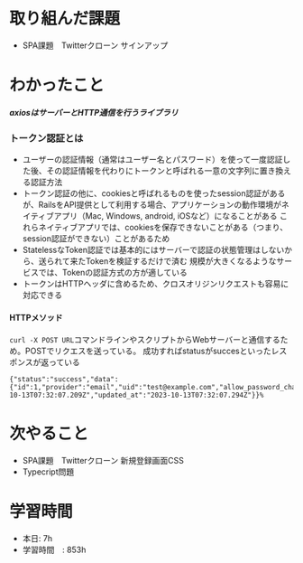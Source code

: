 # 取り組んだ課題
- SPA課題　Twitterクローン サインアップ
# わかったこと
##### axiosはサーバーとHTTP通信を行うライブラリ
### トークン認証とは
- ユーザーの認証情報（通常はユーザー名とパスワード）を使って一度認証した後、その認証情報を代わりにトークンと呼ばれる一意の文字列に置き換える認証方法
- トークン認証の他に、cookiesと呼ばれるものを使ったsession認証があるが、RailsをAPI提供として利用する場合、アプリケーションの動作環境がネイティブアプリ（Mac, Windows, android, iOSなど）になることがある
これらネイティブアプリでは、cookiesを保存できないことがある（つまり、session認証ができない）ことがあるため
- StatelessなToken認証では基本的にはサーバーで認証の状態管理はしないから、送られて来たTokenを検証するだけで済む
 規模が大きくなるようなサービスでは、Tokenの認証方式の方が適している
- トークンはHTTPヘッダに含めるため、クロスオリジンリクエストも容易に対応できる
#### HTTPメソッド
`curl -X POST URL`コマンドラインやスクリプトからWebサーバーと通信するため。POSTでリクエスを送っている。
成功すればstatusがsuccesといったレスポンスが返っている
```
{"status":"success","data":{"id":1,"provider":"email","uid":"test@example.com","allow_password_change":false,"name":"test","nickname":null,"image":null,"email":"test@example.com","created_at":"2023-10-13T07:32:07.209Z","updated_at":"2023-10-13T07:32:07.294Z"}}%    
```
# 次やること
- SPA課題　Twitterクローン 新規登録画面CSS
- Typecript問題
# 学習時間
- 本日: 7h
- 学習時間　: 853h

